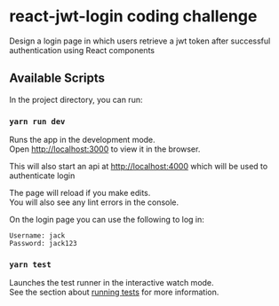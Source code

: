 # react-jwt-login coding challenge

Design a login page in which users retrieve a jwt token after successful authentication using React components

## Available Scripts

In the project directory, you can run:

### `yarn run dev`

Runs the app in the development mode.\
Open [http://localhost:3000](http://localhost:3000) to view it in the browser.

This will also start an api at [http://localhost:4000](http://localhost:4000) which will be used to authenticate login

The page will reload if you make edits.\
You will also see any lint errors in the console.

On the login page you can use the following to log in:
```
Username: jack
Password: jack123
```

### `yarn test`

Launches the test runner in the interactive watch mode.\
See the section about [running tests](https://facebook.github.io/create-react-app/docs/running-tests) for more information.